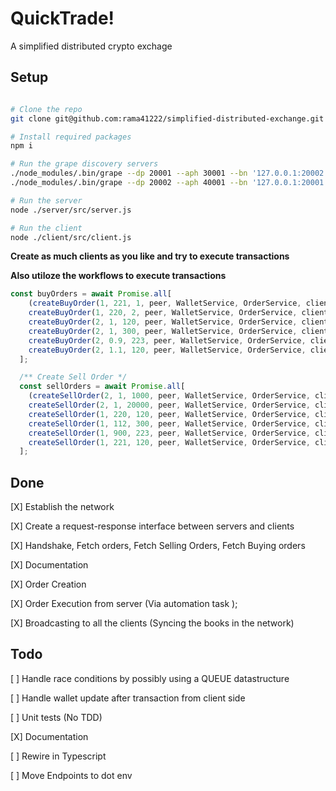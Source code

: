 # QuickTrade!
A simplified distributed crypto exchage

## Setup
```bash

# Clone the repo
git clone git@github.com:rama41222/simplified-distributed-exchange.git

# Install required packages
npm i

# Run the grape discovery servers
./node_modules/.bin/grape --dp 20001 --aph 30001 --bn '127.0.0.1:20002'
./node_modules/.bin/grape --dp 20002 --aph 40001 --bn '127.0.0.1:20001'

# Run the server
node ./server/src/server.js 

# Run the client
node ./client/src/client.js 
```

**Create as much clients as you like and try to execute transactions**

**Also utiloze the workflows to execute transactions**

```javascript
const buyOrders = await Promise.all[
    (createBuyOrder(1, 221, 1, peer, WalletService, OrderService, clientName),
    createBuyOrder(1, 220, 2, peer, WalletService, OrderService, clientName),
    createBuyOrder(2, 1, 120, peer, WalletService, OrderService, clientName),
    createBuyOrder(2, 1, 300, peer, WalletService, OrderService, clientName),
    createBuyOrder(2, 0.9, 223, peer, WalletService, OrderService, clientName),
    createBuyOrder(2, 1.1, 120, peer, WalletService, OrderService, clientName))
  ];

  /** Create Sell Order */
  const sellOrders = await Promise.all[
    (createSellOrder(2, 1, 1000, peer, WalletService, OrderService, clientName),
    createSellOrder(2, 1, 20000, peer, WalletService, OrderService, clientName),
    createSellOrder(1, 220, 120, peer, WalletService, OrderService, clientName),
    createSellOrder(1, 112, 300, peer, WalletService, OrderService, clientName),
    createSellOrder(1, 900, 223, peer, WalletService, OrderService, clientName),
    createSellOrder(1, 221, 120, peer, WalletService, OrderService, clientName))
  ];
```

## Done

[X] Establish the network

[X] Create a request-response interface between servers and clients

[X] Handshake, Fetch orders, Fetch Selling Orders, Fetch Buying orders

[X] Documentation

[X] Order Creation

[X] Order Execution from server (Via automation task );

[X] Broadcasting to all the clients (Syncing the books in the network)

## Todo

[ ] Handle race conditions by possibly using a QUEUE datastructure

[ ] Handle wallet update after transaction from client side

[ ] Unit tests (No TDD)

[X] Documentation

[ ] Rewire in Typescript

[ ] Move Endpoints to dot env
